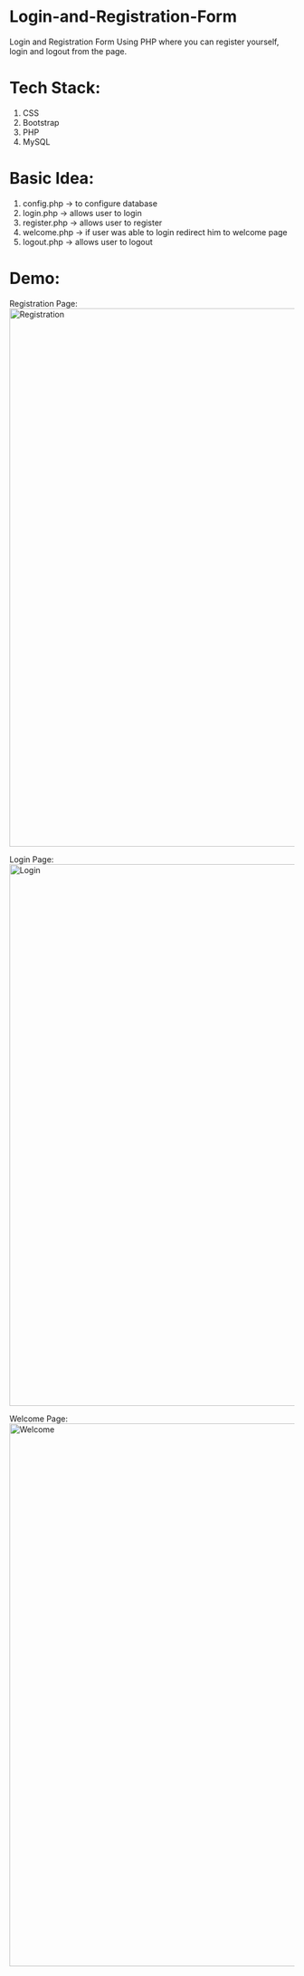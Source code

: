 # Login-and-Registration-Form
Login and Registration Form Using PHP where you can register yourself, login and logout from the page.

# Tech Stack:
1. CSS 
2. Bootstrap
3. PHP
4. MySQL

# Basic Idea:
1. config.php ->  to configure database
2. login.php -> allows user to login
3. register.php -> allows user to register
4. welcome.php -> if user was able to login redirect him to welcome page
5. logout.php -> allows user to logout

# Demo:
Registration Page:
<img width="952" alt="Registration" src="https://user-images.githubusercontent.com/108524555/179179178-156db152-11f4-484b-af16-cbf5d7c32b7c.png">

Login Page:
<img width="958" alt="Login" src="https://user-images.githubusercontent.com/108524555/179179259-98f005be-1eb7-47c7-ac40-3a28ddb181ec.png">

Welcome Page:
<img width="960" alt="Welcome" src="https://user-images.githubusercontent.com/108524555/179179335-4ec84042-aae2-465c-80e0-eea233d843e5.png">

